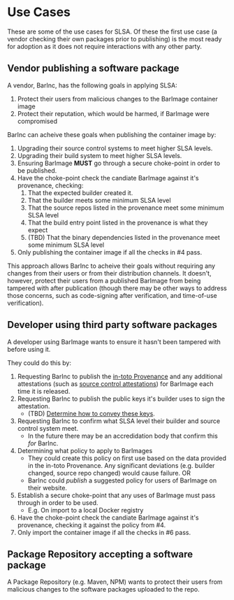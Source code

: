 # Use Cases

These are some of the use cases for SLSA.  Of these the first use case (a vendor checking their
own packages prior to publishing) is the most ready for adoption as it does not require
interactions with any other party.

## Vendor publishing a software package

A vendor, BarInc, has the following goals in applying SLSA:

1.  Protect their users from malicious changes to the BarImage container image
2.  Protect their reputation, which would be harmed, if BarImage were compromised

BarInc can acheive these goals when publishing the container image by:

1.  Upgrading their source control systems to meet higher SLSA levels.
2.  Upgrading their build system to meet higher SLSA levels.
3.  Ensuring BarImage **MUST** go through a secure choke-point in order to be published.
4.  Have the choke-point check the candiate BarImage against it's provenance, checking:
    1.  That the expected builder created it.
    2.  That the builder meets some minimum SLSA level
    3.  That the source repos listed in the provenance meet some minimum SLSA level
    4.  That the build entry point listed in the provenance is what they expect
    5.  (TBD) That the binary dependencies listed in the provenance meet some minimum SLSA level
5.  Only publishing the container image if all the checks in #4 pass.

This approach allows BarInc to acheive their goals without requiring any changes from their users
or from their distribution channels.  It doesn't, however, protect their users from a published
BarImage from being tampered with after publication (though there may be other ways to address
those concerns, such as code-signing after verification, and time-of-use verification).

## Developer using third party software packages

A developer using BarImage wants to ensure it hasn't been tampered with before using it.

They could do this by:

1.  Requesting BarInc to publish the
    [in-toto Provenance](https://github.com/in-toto/attestation/blob/main/spec/predicates/provenance.md)
    and any additional attestations (such as
    [source control attestations](https://github.com/in-toto/attestation/issues/47)) for BarImage
    each time it is released.
2.  Requesting BarInc to publish the public keys it's builder uses to sign the attestation.
    -   (TBD) [Determine how to convey these keys](https://github.com/slsa-framework/slsa/issues/101).
3.  Requesting BarInc to confirm what SLSA level their builder and source control system meet.
    -   In the future there may be an accredidation body that confirm this _for_ BarInc.
4.  Determining what policy to apply to BarImages
    -   They could create this policy on first use based on the data provided in the in-toto Provenance.
        Any significant deviations (e.g. builder changed, source repo changed) would cause failure. OR
    -   BarInc could _publish_ a suggested policy for users of BarImage on their website.
5.  Establish a secure choke-point that any uses of BarImage must pass through in order to be used.
    -   E.g. On import to a local Docker registry
6.  Have the choke-point check the candiate BarImage against it's provenance, checking it against the
    policy from #4.
7.  Only import the container image if all the checks in #6 pass.

## Package Repository accepting a software package

A Package Repository (e.g. Maven, NPM) wants to protect their users from malicious changes to the
software packages uploaded to the repo.
